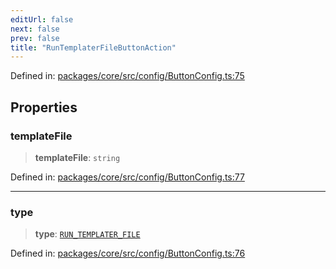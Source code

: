 ```yaml
---
editUrl: false
next: false
prev: false
title: "RunTemplaterFileButtonAction"
---
```


Defined in: [packages/core/src/config/ButtonConfig.ts:75](https://github.com/mProjectsCode/obsidian-meta-bind-plugin/blob/164b4e159d0a9103f56c4079fbd94da824499fe4/packages/core/src/config/ButtonConfig.ts#L75)

## Properties

### templateFile

> **templateFile**: `string`

Defined in: [packages/core/src/config/ButtonConfig.ts:77](https://github.com/mProjectsCode/obsidian-meta-bind-plugin/blob/164b4e159d0a9103f56c4079fbd94da824499fe4/packages/core/src/config/ButtonConfig.ts#L77)

***

### type

> **type**: [`RUN_TEMPLATER_FILE`](/obsidian-meta-bind-plugin-docs/api/enumerations/buttonactiontype/#run_templater_file)

Defined in: [packages/core/src/config/ButtonConfig.ts:76](https://github.com/mProjectsCode/obsidian-meta-bind-plugin/blob/164b4e159d0a9103f56c4079fbd94da824499fe4/packages/core/src/config/ButtonConfig.ts#L76)
